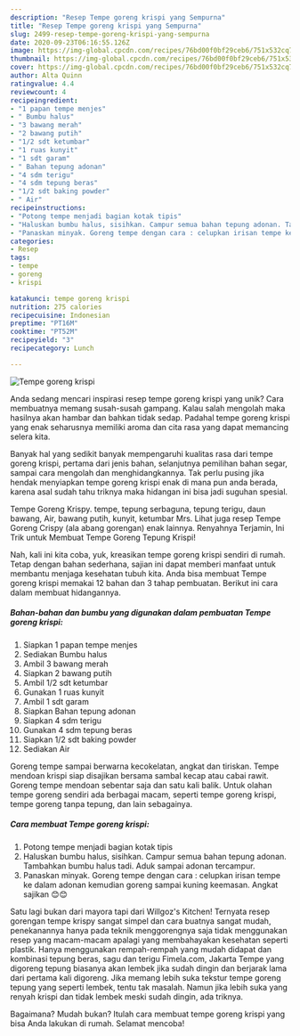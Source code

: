 ```yaml
---
description: "Resep Tempe goreng krispi yang Sempurna"
title: "Resep Tempe goreng krispi yang Sempurna"
slug: 2499-resep-tempe-goreng-krispi-yang-sempurna
date: 2020-09-23T06:16:55.126Z
image: https://img-global.cpcdn.com/recipes/76bd00f0bf29ceb6/751x532cq70/tempe-goreng-krispi-foto-resep-utama.jpg
thumbnail: https://img-global.cpcdn.com/recipes/76bd00f0bf29ceb6/751x532cq70/tempe-goreng-krispi-foto-resep-utama.jpg
cover: https://img-global.cpcdn.com/recipes/76bd00f0bf29ceb6/751x532cq70/tempe-goreng-krispi-foto-resep-utama.jpg
author: Alta Quinn
ratingvalue: 4.4
reviewcount: 4
recipeingredient:
- "1 papan tempe menjes"
- " Bumbu halus"
- "3 bawang merah"
- "2 bawang putih"
- "1/2 sdt ketumbar"
- "1 ruas kunyit"
- "1 sdt garam"
- " Bahan tepung adonan"
- "4 sdm terigu"
- "4 sdm tepung beras"
- "1/2 sdt baking powder"
- " Air"
recipeinstructions:
- "Potong tempe menjadi bagian kotak tipis"
- "Haluskan bumbu halus, sisihkan. Campur semua bahan tepung adonan. Tambahkan bumbu halus tadi. Aduk sampai adonan tercampur."
- "Panaskan minyak. Goreng tempe dengan cara : celupkan irisan tempe ke dalam adonan kemudian goreng sampai kuning keemasan. Angkat sajikan 😊😊"
categories:
- Resep
tags:
- tempe
- goreng
- krispi

katakunci: tempe goreng krispi 
nutrition: 275 calories
recipecuisine: Indonesian
preptime: "PT16M"
cooktime: "PT52M"
recipeyield: "3"
recipecategory: Lunch

---
```



![Tempe goreng krispi](https://img-global.cpcdn.com/recipes/76bd00f0bf29ceb6/751x532cq70/tempe-goreng-krispi-foto-resep-utama.jpg)

Anda sedang mencari inspirasi resep tempe goreng krispi yang unik? Cara membuatnya memang susah-susah gampang. Kalau salah mengolah maka hasilnya akan hambar dan bahkan tidak sedap. Padahal tempe goreng krispi yang enak seharusnya memiliki aroma dan cita rasa yang dapat memancing selera kita.

Banyak hal yang sedikit banyak mempengaruhi kualitas rasa dari tempe goreng krispi, pertama dari jenis bahan, selanjutnya pemilihan bahan segar, sampai cara mengolah dan menghidangkannya. Tak perlu pusing jika hendak menyiapkan tempe goreng krispi enak di mana pun anda berada, karena asal sudah tahu triknya maka hidangan ini bisa jadi suguhan spesial.

Tempe Goreng Krispy. tempe, tepung serbaguna, tepung terigu, daun bawang, Air, bawang putih, kunyit, ketumbar Mrs. Lihat juga resep Tempe Goreng Crispy (ala abang gorengan) enak lainnya. Renyahnya Terjamin, Ini Trik untuk Membuat Tempe Goreng Tepung Krispi!


Nah, kali ini kita coba, yuk, kreasikan tempe goreng krispi sendiri di rumah. Tetap dengan bahan sederhana, sajian ini dapat memberi manfaat untuk membantu menjaga kesehatan tubuh kita. Anda bisa membuat Tempe goreng krispi memakai 12 bahan dan 3 tahap pembuatan. Berikut ini cara dalam membuat hidangannya.

<!--inarticleads1-->

##### Bahan-bahan dan bumbu yang digunakan dalam pembuatan Tempe goreng krispi:

1. Siapkan 1 papan tempe menjes
1. Sediakan  Bumbu halus
1. Ambil 3 bawang merah
1. Siapkan 2 bawang putih
1. Ambil 1/2 sdt ketumbar
1. Gunakan 1 ruas kunyit
1. Ambil 1 sdt garam
1. Siapkan  Bahan tepung adonan
1. Siapkan 4 sdm terigu
1. Gunakan 4 sdm tepung beras
1. Siapkan 1/2 sdt baking powder
1. Sediakan  Air


Goreng tempe sampai berwarna kecokelatan, angkat dan tiriskan. Tempe mendoan krispi siap disajikan bersama sambal kecap atau cabai rawit. Goreng tempe mendoan sebentar saja dan satu kali balik. Untuk olahan tempe goreng sendiri ada berbagai macam, seperti tempe goreng krispi, tempe goreng tanpa tepung, dan lain sebagainya. 

<!--inarticleads2-->

##### Cara membuat Tempe goreng krispi:

1. Potong tempe menjadi bagian kotak tipis
1. Haluskan bumbu halus, sisihkan. Campur semua bahan tepung adonan. Tambahkan bumbu halus tadi. Aduk sampai adonan tercampur.
1. Panaskan minyak. Goreng tempe dengan cara : celupkan irisan tempe ke dalam adonan kemudian goreng sampai kuning keemasan. Angkat sajikan 😊😊


Satu lagi bukan dari mayora tapi dari Willgoz&#39;s Kitchen! Ternyata resep gorengan tempe krispy sangat simpel dan cara buatnya sangat mudah, penekanannya hanya pada teknik menggorengnya saja tidak menggunakan resep yang macam-macam apalagi yang membahayakan kesehatan seperti plastik. Hanya menggunakan rempah-rempah yang mudah didapat dan kombinasi tepung beras, sagu dan terigu Fimela.com, Jakarta Tempe yang digoreng tepung biasanya akan lembek jika sudah dingin dan berjarak lama dari pertama kali digoreng. Jika memang lebih suka tekstur tempe goreng tepung yang seperti lembek, tentu tak masalah. Namun jika lebih suka yang renyah krispi dan tidak lembek meski sudah dingin, ada triknya. 

Bagaimana? Mudah bukan? Itulah cara membuat tempe goreng krispi yang bisa Anda lakukan di rumah. Selamat mencoba!
